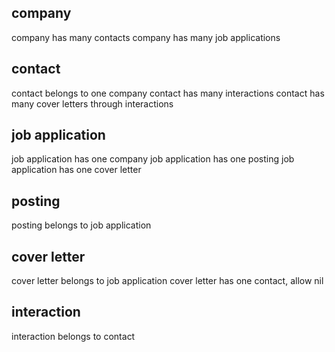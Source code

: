 ## company
company has many contacts
company has many job applications

## contact
contact belongs to one company
contact has many interactions
contact has many cover letters through interactions

## job application
job application has one company
job application has one posting
job application has one cover letter

## posting
posting belongs to job application

## cover letter
cover letter belongs to job application
cover letter has one contact, allow nil

## interaction
interaction belongs to contact
